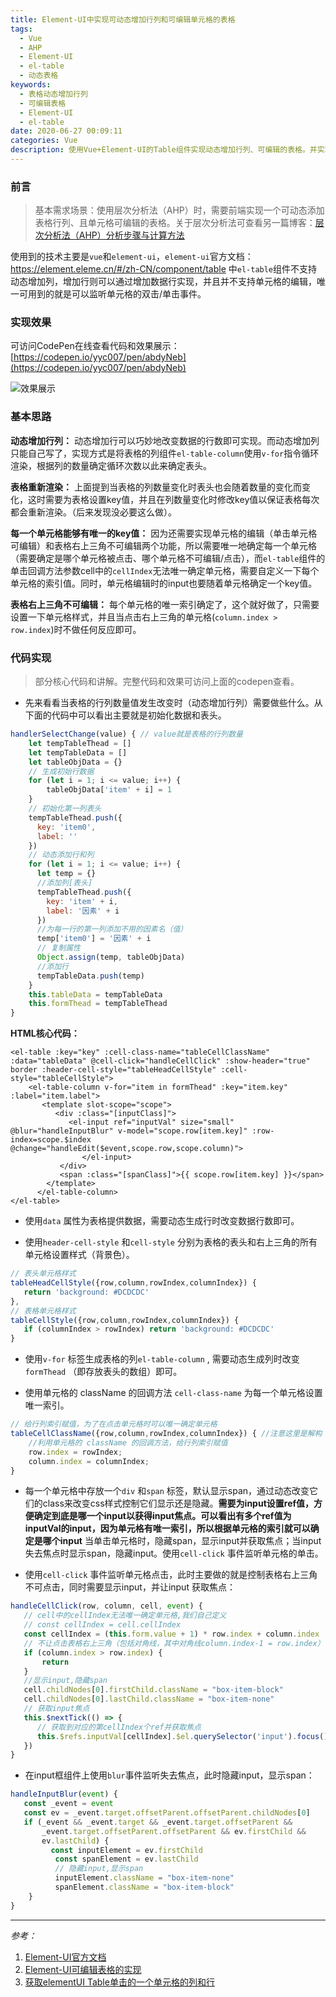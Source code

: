 ```yaml
---
title: Element-UI中实现可动态增加行列和可编辑单元格的表格
tags:
  - Vue
  - AHP
  - Element-UI
  - el-table
  - 动态表格
keywords:
  - 表格动态增加行列
  - 可编辑表格
  - Element-UI
  - el-table
date: 2020-06-27 00:09:11
categories: Vue
description: 使用Vue+Element-UI的Table组件实现动态增加行列、可编辑的表格。并实现右上三角单元格为灰色不可编辑。
---
```

### 前言

> 基本需求场景：使用层次分析法（AHP）时，需要前端实现一个可动态添加表格行列、且单元格可编辑的表格。关于层次分析法可查看另一篇博客：[层次分析法（AHP）分析步骤与计算方法]( https://ladybug.top/AHP-base/ )

使用到的技术主要是`vue`和`element-ui`，`element-ui`官方文档：https://element.eleme.cn/#/zh-CN/component/table  中`el-table`组件不支持动态增加列，增加行则可以通过增加数据行实现，并且并不支持单元格的编辑，唯一可用到的就是可以监听单元格的双击/单击事件。

### 实现效果

可访问CodePen在线查看代码和效果展示：[https://codepen.io/yyc007/pen/abdyNeb](https://codepen.io/yyc007/pen/abdyNeb)

<img :src="$withBase('/Web/dynamic-add-rows-columns-and-editable-table-in-element-ui/1593181815033.png')" alt="效果展示">

### 基本思路

**动态增加行列：** 动态增加行可以巧妙地改变数据的行数即可实现。而动态增加列只能自己写了，实现方式是将表格的列组件`el-table-column`使用`v-for`指令循环渲染，根据列的数量确定循环次数以此来确定表头。  

**表格重新渲染：** 上面提到当表格的列数量变化时表头也会随着数量的变化而变化，这时需要为表格设置key值，并且在列数量变化时修改key值以保证表格每次都会重新渲染。（后来发现没必要这么做）。

**每一个单元格能够有唯一的key值：** 因为还需要实现单元格的编辑（单击单元格可编辑）和表格右上三角不可编辑两个功能，所以需要唯一地确定每一个单元格（需要确定是哪个单元格被点击、哪个单元格不可编辑/点击），而`el-table`组件的单击回调方法参数cell中的`cellIndex`无法唯一确定单元格，需要自定义一下每个单元格的索引值。同时，单元格编辑时的input也要随着单元格确定一个key值。

**表格右上三角不可编辑：** 每个单元格的唯一索引确定了，这个就好做了，只需要设置一下单元格样式，并且当点击右上三角的单元格(`column.index > row.index`)时不做任何反应即可。

### 代码实现

> 部分核心代码和讲解。完整代码和效果可访问上面的codepen查看。

- 先来看看当表格的行列数量值发生改变时（动态增加行列）需要做些什么。从下面的代码中可以看出主要就是初始化数据和表头。

```javascript
handlerSelectChange(value) { // value就是表格的行列数量
    let tempTableThead = []
    let tempTableData = []
    let tableObjData = {}
    // 生成初始行数据
    for (let i = 1; i <= value; i++) {
        tableObjData['item' + i] = 1
    }
    // 初始化第一列表头
    tempTableThead.push({
      key: 'item0',
      label: ''
    })
    // 动态添加行和列
    for (let i = 1; i <= value; i++) {
      let temp = {}
      //添加列[表头]
      tempTableThead.push({
        key: 'item' + i,
        label: '因素' + i
      })
      //为每一行的第一列添加不用的因素名（值）
      temp['item0'] = '因素' + i
      // 复制属性
      Object.assign(temp, tableObjData)
      //添加行
      tempTableData.push(temp)
    }
    this.tableData = tempTableData
    this.formThead = tempTableThead
}
```

**HTML核心代码：** 

```vue
<el-table :key="key" :cell-class-name="tableCellClassName" :data="tableData" @cell-click="handleCellClick" :show-header="true" border :header-cell-style="tableHeadCellStyle" :cell-style="tableCellStyle">
    <el-table-column v-for="item in formThead" :key="item.key" :label="item.label">
       <template slot-scope="scope">
          <div :class="[inputClass]">
             <el-input ref="inputVal" size="small" @blur="handleInputBlur" v-model="scope.row[item.key]" :row-index=scope.$index @change="handleEdit($event,scope.row,scope.column)">
                </el-input>
           </div>
           <span :class="[spanClass]">{{ scope.row[item.key] }}</span>
        </template>
      </el-table-column>
</el-table>
```

- 使用`data` 属性为表格提供数据，需要动态生成行时改变数据行数即可。

- 使用`header-cell-style` 和`cell-style` 分别为表格的表头和右上三角的所有单元格设置样式（背景色）。

```javascript
// 表头单元格样式
tableHeadCellStyle({row,column,rowIndex,columnIndex}) {
   return 'background: #DCDCDC'
},
// 表格单元格样式
tableCellStyle({row,column,rowIndex,columnIndex}) {
   if (columnIndex > rowIndex) return 'background: #DCDCDC'
}
```

- 使用`v-for` 标签生成表格的列`el-table-column` , 需要动态生成列时改变`formThead` （即存放表头的数组）即可。

- 使用单元格的 className 的回调方法 `cell-class-name` 为每一个单元格设置唯一索引。

```javascript
// 给行列索引赋值，为了在点击单元格时可以唯一确定单元格
tableCellClassName({row,column,rowIndex,columnIndex}) { //注意这里是解构
    //利用单元格的 className 的回调方法，给行列索引赋值
    row.index = rowIndex;
    column.index = columnIndex;
}
```

- 每一个单元格中存放一个`div` 和`span` 标签，默认显示span，通过动态改变它们的class来改变css样式控制它们显示还是隐藏。**需要为input设置ref值，方便确定到底是哪一个input以获得input焦点。可以看出有多个ref值为inputVal的input，因为单元格有唯一索引，所以根据单元格的索引就可以确定是哪个input** 当单击单元格时，隐藏span，显示input并获取焦点；当input失去焦点时显示span，隐藏input。使用`cell-click` 事件监听单元格的单击。

- 使用`cell-click` 事件监听单元格点击，此时主要做的就是控制表格右上三角不可点击，同时需要显示input，并让input 获取焦点：

```javascript
handleCellClick(row, column, cell, event) {
   // cell中的cellIndex无法唯一确定单元格,我们自己定义
   // const cellIndex = cell.cellIndex
   const cellIndex = (this.form.value + 1) * row.index + column.index
   // 不让点击表格右上三角（包括对角线，其中对角线column.index-1 = row.index）
   if (column.index > row.index) {
       return
   }
   //显示input,隐藏span
   cell.childNodes[0].firstChild.className = "box-item-block"
   cell.childNodes[0].lastChild.className = "box-item-none"
   // 获取input焦点
   this.$nextTick(() => {
      // 获取到对应的第cellIndex个ref并获取焦点  
      this.$refs.inputVal[cellIndex].$el.querySelector('input').focus()
   })
}
```

- 在input框组件上使用`blur`事件监听失去焦点，此时隐藏input，显示span：

```javascript
handleInputBlur(event) {
   const _event = event
   const ev = _event.target.offsetParent.offsetParent.childNodes[0]
   if (_event && _event.target && _event.target.offsetParent &&
       _event.target.offsetParent.offsetParent && ev.firstChild &&
       ev.lastChild) {
         const inputElement = ev.firstChild
          const spanElement = ev.lastChild
          // 隐藏input,显示span
          inputElement.className = "box-item-none"
          spanElement.className = "box-item-block"
    }
}
```



--------

*参考：*

1. [Element-UI官方文档](https://element.eleme.cn/#/zh-CN/component/table)
2. [Element-UI可编辑表格的实现](https://blog.csdn.net/q95548854/article/details/83538192)
3. [获取elementUI Table单击的一个单元格的列和行](https://blog.csdn.net/KangTongShun/article/details/106003678)



